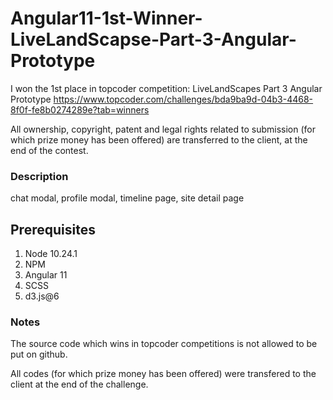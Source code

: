 # Angular11-1st-Winner-LiveLandScapse-Part-3-Angular-Prototype

I won the 1st place in topcoder competition:
LiveLandScapes Part 3 Angular Prototype
https://www.topcoder.com/challenges/bda9ba9d-04b3-4468-8f0f-fe8b0274289e?tab=winners

All ownership, copyright, patent and legal rights related to submission (for which prize money has been offered) are transferred to the client, at the end of the contest.  

### Description
chat modal, profile modal, timeline page, site detail page

## Prerequisites
1. Node 10.24.1
2. NPM
3. Angular 11
4. SCSS
5. d3.js@6

### Notes

The source code which wins in topcoder competitions is not allowed to be put on github.

All codes  (for which prize money has been offered)  were transfered to the client at the end of the challenge.
